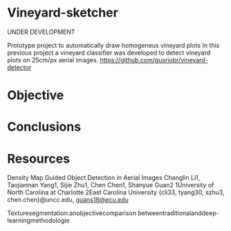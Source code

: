 # Vineyard-sketcher
UNDER DEVELOPMENT

Prototype project to automatically draw homogeneus vineyard plots 
In this previous project a vineyard classifier was developed to detect vineyard plots on 25cm/px aerial images.
https://github.com/gusriobr/vineyard-detector

# Objective
# Conclusions
# Resources


Density Map Guided Object Detection in Aerial Images Changlin Li1, Taojiannan Yang1, Sijie Zhu1, Chen Chen1, Shanyue Guan2 1University of North Carolina at Charlotte 2East Carolina University {cli33, tyang30, szhu3, chen.chen}@uncc.edu, guans18@ecu.edu


Texturesegmentation:anobjectivecomparison betweentraditionalanddeep-learningmethodologie
